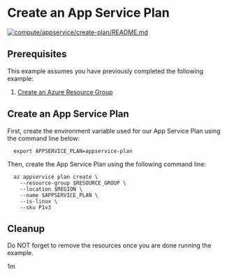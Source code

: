 
# Create an App Service Plan

[![compute/appservice/create-plan/README.md](https://github.com/Azure-Samples/java-on-azure-examples/actions/workflows/compute_appservice_create-plan_README_md.yml/badge.svg)](https://github.com/Azure-Samples/java-on-azure-examples/actions/workflows/compute_appservice_create-plan_README_md.yml)

## Prerequisites

This example assumes you have previously completed the following example:

1. [Create an Azure Resource Group](../../group/create/README.md)

## Create an App Service Plan

<!-- workflow.cron(0 2 * * 1) -->
<!-- workflow.include(../../group/create/README.md) -->

First, create the environment variable used for our App Service Plan
using the command line below:

<!-- workflow.skip() -->
```shell
  export APPSERVICE_PLAN=appservice-plan
```

<!-- workflow.run() 
if [[ -z $APPSERVICE_PLAN ]]; then
  export APPSERVICE_PLAN=appservice-plan-$RANDOM
fi
-->

Then, create the App Service Plan using the following command line:

```shell
  az appservice plan create \
    --resource-group $RESOURCE_GROUP \
    --location $REGION \
    --name $APPSERVICE_PLAN \
    --is-linux \
    --sku P1v3
```

<!-- workflow.directOnly() 

  export RESULT=$(az appservice plan show --resource-group $RESOURCE_GROUP --name $APPSERVICE_PLAN --query properties.provisioningState --output tsv)
  az group delete --name $RESOURCE_GROUP --yes || true
  if [[ "$RESULT" != Succeeded ]]; then
    exit 1
  fi
  exit 0

  -->

## Cleanup

Do NOT forget to remove the resources once you are done running the example.

1m
